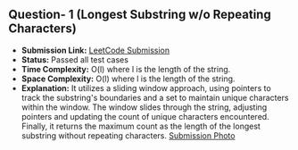 ## Question- 1 (Longest Substring w/o Repeating Characters)

- **Submission Link:** [LeetCode Submission](https://leetcode.com/problems/longest-substring-without-repeating-characters/submissions/1161548895)
- **Status:** Passed all test cases
- **Time Complexity:** O(l) where l is the length of the string.
- **Space Complexity:** O(l) where l is the length of the string.
- **Explanation:** It utilizes a sliding window approach, using pointers to track the substring's boundaries and a set to maintain unique characters within the window. The window slides through the string, adjusting pointers and updating the count of unique characters encountered. Finally, it returns the maximum count as the length of the longest substring without repeating characters.
  [Submission Photo](image.png)
